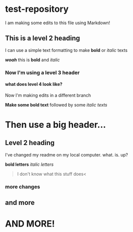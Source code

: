 # test-repository

I am making some edits to this file using Markdown! 

## This is a level 2 heading
I can use a simple text formatting to make **bold** or *italic* texts 

***woah*** this is **bold** and *italic* 

### Now I'm using a level 3 header

#### what does level 4 look like?

Now I'm making edits in a different branch

**Make some bold text** followed by some *italic texts* 

# Then use a big header...

## Level 2 heading

I've changed my readme on my local computer. what. is. up?

**bold letters** *italic letters* 

>I don't know what this stuff does< 

### more changes

## and more

# AND MORE! 
